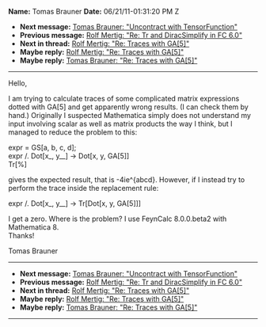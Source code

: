 **Name:** Tomas Brauner
**Date:** 06/21/11-01:31:20 PM Z

  - **Next message:** [Tomas Brauner: "Uncontract with
    TensorFunction"](0639.html)
  - **Previous message:** [Rolf Mertig: "Re: Tr and DiracSimplify in FC
    6.0"](0637.html)
  - **Next in thread:** [Rolf Mertig: "Re: Traces with
    GA[5]"](0640.html)
  - **Maybe reply:** [Rolf Mertig: "Re: Traces with
    GA[5]"](0640.html)
  - **Maybe reply:** [Tomas Brauner: "Re: Traces with
    GA[5]"](0641.html)

-----

Hello,  

I am trying to calculate traces of some complicated matrix expressions
dotted with GA[5] and get apparently wrong results. (I can check
them by hand.) Originally I suspected Mathematica simply does not
understand my input involving scalar as well as matrix products the way
I think, but I managed to reduce the problem to this:  

expr = GS[a, b, c, d];  
expr /. Dot[x\_, y\_\_] -\> Dot[x, y, GA[5]]  
Tr[%]  

gives the expected result, that is -4ie^{abcd}. However, if I instead
try to perform the trace inside the replacement rule:  

expr /. Dot[x\_, y\_\_] -\> Tr[Dot[x, y,
GA[5]]]  

I get a zero. Where is the problem? I use FeynCalc 8.0.0.beta2 with
Mathematica 8.  
Thanks\!  

Tomas Brauner  

-----

  - **Next message:** [Tomas Brauner: "Uncontract with
    TensorFunction"](0639.html)
  - **Previous message:** [Rolf Mertig: "Re: Tr and DiracSimplify in FC
    6.0"](0637.html)
  - **Next in thread:** [Rolf Mertig: "Re: Traces with
    GA[5]"](0640.html)
  - **Maybe reply:** [Rolf Mertig: "Re: Traces with
    GA[5]"](0640.html)
  - **Maybe reply:** [Tomas Brauner: "Re: Traces with
    GA[5]"](0641.html)

-----

